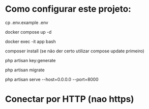 # Como configurar este projeto:

cp .env.example .env

docker compose up -d

docker exec -it app bash

composer install (se não der certo utilizar compose update primeiro)

php artisan key:generate

php artisan migrate

php artisan serve --host=0.0.0.0 --port=8000

# Conectar por HTTP (nao https)
